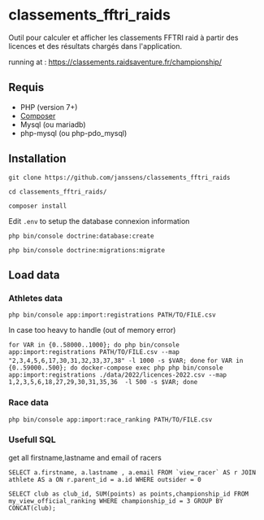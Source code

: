 # classements_fftri_raids

Outil pour calculer et afficher les classements FFTRI raid 
à partir des licences et des résultats chargés dans l'application.

running at : https://classements.raidsaventure.fr/championship/

## Requis
* PHP (version 7+)
* [Composer](https://getcomposer.org/)
* Mysql (ou mariadb)
* php-mysql (ou php-pdo_mysql)

## Installation

``git clone https://github.com/janssens/classements_fftri_raids``

``cd classements_fftri_raids/``

``composer install ``

Edit ``.env`` to setup the database connexion information

``php bin/console doctrine:database:create``

``php bin/console doctrine:migrations:migrate``

## Load data

### Athletes data

``php bin/console app:import:registrations PATH/TO/FILE.csv``

In case too heavy to handle (out of memory error)

``for VAR in {0..58000..1000}; do php bin/console app:import:registrations PATH/TO/FILE.csv --map "2,3,4,5,6,17,30,31,32,33,37,38" -l 1000 -s $VAR; done``
``for VAR in {0..59000..500}; do docker-compose exec php php bin/console app:import:registrations ./data/2022/licences-2022.csv --map 1,2,3,5,6,18,27,29,30,31,35,36  -l 500 -s $VAR; done``

### Race data

``php bin/console app:import:race_ranking PATH/TO/FILE.csv``

### Usefull SQL

get all firstname,lastname and email of racers

``SELECT a.firstname, a.lastname , a.email FROM `view_racer` AS r JOIN athlete AS a ON r.parent_id = a.id WHERE outsider = 0``

``SELECT club as club_id, SUM(points) as points,championship_id
FROM my_view_official_ranking
WHERE championship_id = 3
GROUP BY CONCAT(club);``